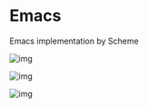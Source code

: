 # Emacs
Emacs implementation by Scheme

![img](https://github.com/guenchi/Emacs/blob/master/img/0.png)

![img](https://github.com/guenchi/Emacs/blob/master/img/1.png)

![img](https://github.com/guenchi/Emacs/blob/master/img/2.png)



